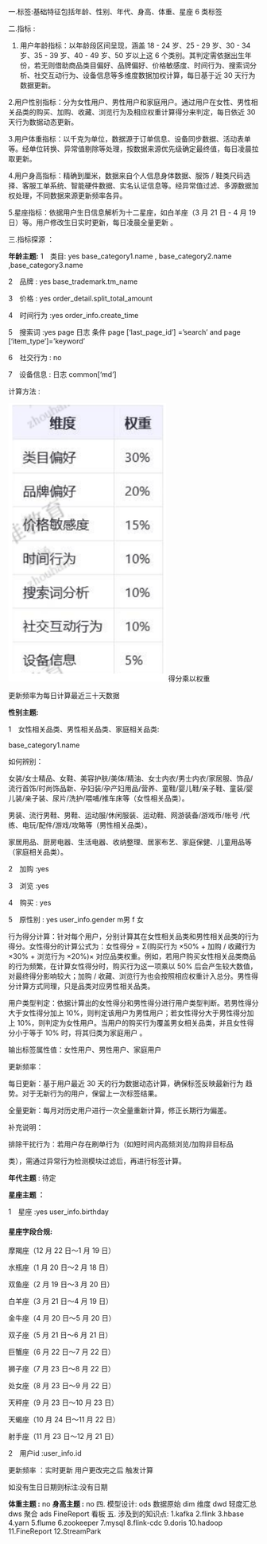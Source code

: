 一.标签:基础特征包括年龄、性别、年代、身高、体重、星座 6 类标签

二.指标 :

  1. 用户年龄指标：以年龄段区间呈现，涵盖 18 - 24 岁、25 - 29 岁、30 - 34 岁、35 - 39 岁、40 - 49 岁、50 岁以上这 6 个类别。其判定需依据出生年份，若无则借助商品类目偏好、品牌偏好、价格敏感度、时间行为、搜索词分析、社交互动行为、设备信息等多维度数据加权计算，每日基于近 30 天行为数据更新。

  2.用户性别指标：分为女性用户、男性用户和家庭用户。通过用户在女性、男性相关品类的购买、加购、收藏、浏览行为及相应权重计算得分来判定，每日依近 30 天行为数据动态更新。

  3.用户体重指标：以千克为单位，数据源于订单信息、设备同步数据、活动表单等。经单位转换、异常值剔除等处理，按数据来源优先级确定最终值，每日凌晨拉取更新。

  4.用户身高指标：精确到厘米，数据来自个人信息身体数据、服饰 / 鞋类尺码选择、客服工单系统、智能硬件数据、实名认证信息等。经异常值过滤、多源数据加权处理，不同数据来源更新频率各异。

  5.星座指标：依据用户生日信息解析为十二星座，如白羊座（3 月 21 日 - 4 月 19 日）等。用户修改生日实时更新，每日凌晨全量更新 。

三.指标探源 ：

**年龄主题:**
1　类目: yes base_category1.name , base_category2.name ,base_category3.name

2　品牌 : yes base_trademark.tm_name

3　价格 : yes  order_detail.split_total_amount

4　时间行为 :yes  order_info.create_time

5　搜索词 :yes  page 日志 条件 page [‘last_page_id’] =’search’ and 
page [‘item_type’]=’keyword’ 

6　社交行为 : no

7　设备信息 : 日志 common[‘md’]

计算方法 :

![img.png](img.png)
得分乘以权重

更新频率为每日计算最近三十天数据

**性别主题:**

1　女性相关品类、男性相关品类、家庭相关品类:

base_category1.name

如何辨别：

女装/女士精品、女鞋、美容护肤/美体/精油、女士内衣/男士内衣/家居服、饰品/流行首饰/时尚饰品新、孕妇装/孕产妇用品/营养、童鞋/婴儿鞋/亲子鞋、童装/婴儿装/亲子装、尿片/洗护/喂哺/推车床等（女性相关品类）。

男装、流行男鞋、男鞋、运动服/休闲服装、运动鞋、网游装备/游戏币/帐号 /代练、电玩/配件/游戏/攻略等（男性相关品类）。

家居用品、厨房电器、生活电器、收纳整理、居家布艺、家庭保健、儿童用品等（家庭相关品类）。

2　加购 :yes

3　浏览 :yes

4　购买 : yes

5　原性别 : yes user_info.gender m男 f 女

行为得分计算：针对每个用户，分别计算其在女性相关品类和男性相关品类的行为得分。女性得分的计算公式为：女性得分 = Σ(购买行为 ×50% + 加购 / 收藏行为 ×30% + 浏览行为 ×20%)× 对应品类权重。例如，若用户购买女性相关品类商品的行为频繁，在计算女性得分时，购买行为这一项乘以 50% 后会产生较大数值，对最终得分影响较大；加购 / 收藏、浏览行为也会按照相应权重计入总分。男性得分计算方式同理，只是品类对应男性相关品类。

用户类型判定：依据计算出的女性得分和男性得分进行用户类型判断。若男性得分大于女性得分加上 10%，则判定该用户为男性用户；若女性得分大于男性得分加上 10%，则判定为女性用户。当用户的购买行为覆盖男女相关品类，并且女性得分小于等于 10% 时，将其归类为家庭用户 。

输出标签属性值：女性用户、男性用户、家庭用户

更新频率：

每日更新：基于用户最近 30 天的行为数据动态计算，确保标签反映最新行为 趋势。对于无新行为的用户，保留上一次标签结果。

全量更新：每月对历史用户进行一次全量重新计算，修正长期行为偏差。

补充说明：

排除干扰行为：若用户存在刷单行为（如短时间内高频浏览/加购非目标品

类），需通过异常行为检测模块过滤后，再进行标签计算。

**年代主题** : 待定

**星座主题 ：**

1　星座 :yes user_info.birthday

#### **星座****字段****合规:**

摩羯座（12 月 22 日～1 月 19 日）

水瓶座（1 月 20 日～2 月 18 日）

双鱼座（2 月 19 日～3 月 20 日）

白羊座（3 月 21 日～4 月 19 日）

金牛座（4 月 20 日～5 月 20 日）

双子座（5 月 21 日～6 月 21 日）

巨蟹座（6 月 22 日～7 月 22 日）

狮子座（7 月 23 日～8 月 22 日）

处女座（8 月 23 日～9 月 22 日）

天秤座（9 月 23 日～10 月 23 日）

天蝎座（10 月 24 日～11 月 22 日）

射手座（11 月 23 日～12 月 21 日）

2　用户id :user_info.id

更新频率 ：实时更新 用户更改完之后 触发计算

如没有生日日期则标注:没有日期

**体重主题 :** no
**身高主题 :** no
四. 模型设计:
  ods 数据原始 
  dim 维度 
  dwd 轻度汇总 
  dws 聚合 
  ads FineReport 看板 
五. 涉及到的知识点:
   1.kafka 
   2.flink
   3.hbase 
   4.yarn
   5.flume 
   6.zookeeper
   7.mysql
   8.flink-cdc 
   9.doris 
   10.hadoop 
   11.FineReport 
   12.StreamPark

